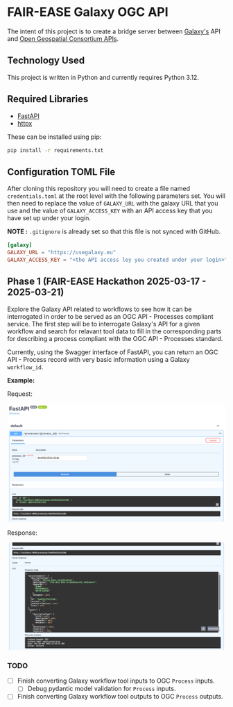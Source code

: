 # FAIR-EASE Galaxy OGC API

The intent of this project is to create a bridge server between [Galaxy's](https://usegalaxy.org) API and [Open Geospatial Consortium APIs](https://ogc.org/publications).

## Technology Used
This  project is written in Python and currently requires Python 3.12.

## Required Libraries
- [FastAPI](https://fastapi.tiangolo.com/)
- [httpx](https://www.python-httpx.org/)

These can be installed using pip:
```bash
pip install -r requirements.txt
```


## Configuration TOML File
After cloning this repository you will need to create a file named `credentials.toml` at the root level with the following parameters set. You will then need to replace the value of `GALAXY_URL` with the galaxy URL that you use and the value of `GALAXY_ACCESS_KEY` with an API access key that you have set up under your login.

**NOTE :** `.gitignore` is already set so that this file is not synced with GitHub.

```toml
[galaxy]
GALAXY_URL = "https://usegalaxy.eu"
GALAXY_ACCESS_KEY = "<the API access ley you created under your login>"
```

## Phase 1 (FAIR-EASE Hackathon 2025-03-17 - 2025-03-21)

Explore the Galaxy API related to workflows to see how it can be interrogated in order to be served as an OGC API - Processes compliant service. The first step will be to interrogate Galaxy's API for a given workflow and search for relavant tool data to fill in the corresponding parts for describing a process compliant with the OGC API - Processes standard.

Currently, using the Swagger interface of FastAPI, you can return an OGC API - Process record with very basic information using a Galaxy `workflow_id`.

**Example:**

Request:

![OGC API - Processes request](./images/Screenshot-FastAPI-process-test.png)

Response:

![OGC API - Processes response](./images/Screenshot-FastAPI-process-test-response.png)


### TODO
- [ ] Finish converting Galaxy workflow tool inputs to OGC `Process` inputs.
    - [ ] Debug pydantic model validation for `Process` inputs.
- [ ] Finish converting Galaxy workflow tool outputs to OGC `Process` outputs.
